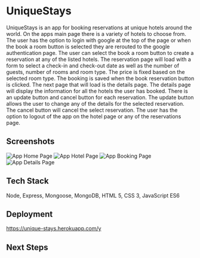 # UniqueStays

UniqueStays is an app for booking reservations at unique hotels around the world.
On the apps main page there is a variety of hotels to choose from. The user has the option to login with google at the top of the page or when the book a room button is selected they are rerouted to the google authentication page.
The user can select the book a room button to create a reservation at any of the listed hotels.
The reservation page will load with a form to select a check-in and check-out date as well as the number of guests, number of rooms and room type. The price is fixed based on the selected room type.
The booking is saved when the book reservation button is clicked. The next page that will load is the details page.
The details page will display the information for all the hotels the user has booked. There is an update button and cancel button for each reservation.
The update button allows the user to change any of the details for the selected reservation. The cancel button will cancel the select reservation.
The user has the option to logout of the app on the hotel page or any of the reservations page.

## Screenshots

![App Home Page](/images/UniqueStays)
![App Hotel Page](/images/UniqueStays-1)
![App Booking Page](/images/UniqueStays-2)
![App Details Page](/images/UniqueStays-3)

## Tech Stack

Node, Express, Mongoose, MongoDB, HTML 5, CSS 3, JavaScript ES6

## Deployment

https://unique-stays.herokuapp.com/y

## Next Steps
